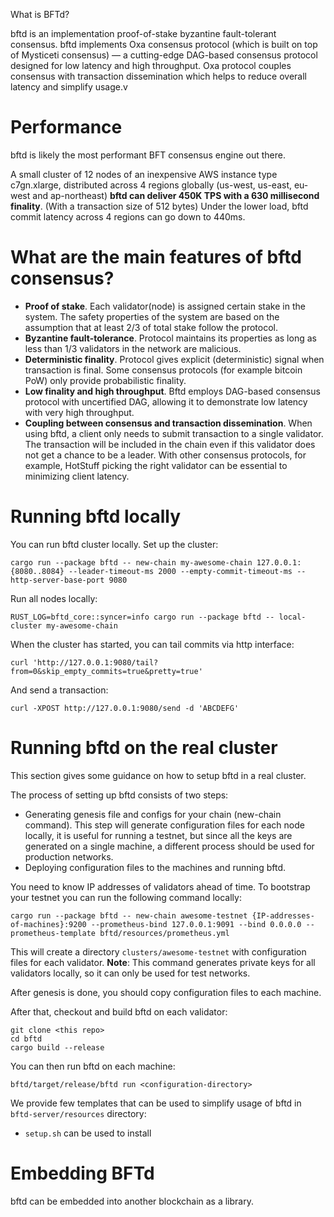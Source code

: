 What is BFTd?

bftd is an implementation proof-of-stake byzantine fault-tolerant consensus. bftd implements Oxa consensus protocol (which is built on top of Mysticeti consensus) — a cutting-edge DAG-based consensus protocol designed for low latency and high throughput.
Oxa protocol couples consensus with transaction dissemination which helps to reduce overall latency and simplify usage.v

# Performance
bftd is likely the most performant BFT consensus engine out there.

A small cluster of 12 nodes of an inexpensive AWS instance type c7gn.xlarge, distributed across 4 regions globally (us-west, us-east, eu-west and ap-northeast) **bftd can deliver 450K TPS with a 630 millisecond finality**. (With a transaction size of 512 bytes)
Under the lower load, bftd commit latency across 4 regions can go down to 440ms.

# What are the main features of bftd consensus?

* **Proof of stake**. Each validator(node) is assigned certain stake in the system. The safety properties of the system are based on the assumption that at least 2/3 of total stake follow the protocol.
* **Byzantine fault-tolerance**. Protocol maintains its properties as long as less than 1/3 validators in the network are malicious. 
* **Deterministic finality**. Protocol gives explicit (deterministic) signal when transaction is final. Some consensus protocols (for example bitcoin PoW) only provide probabilistic finality. 
* **Low finality and high throughput**. Bftd employs DAG-based consensus protocol with uncertified DAG, allowing it to demonstrate low latency with very high throughput. 
* **Coupling between consensus and transaction dissemination**. When using bftd, a client only needs to submit transaction to a single validator. The transaction will be included in the chain even if this validator does not get a chance to be a leader. With other consensus protocols, for example, HotStuff picking the right validator can be essential to minimizing client latency.
 
# Running bftd locally

You can run bftd cluster locally.
Set up the cluster:
```
cargo run --package bftd -- new-chain my-awesome-chain 127.0.0.1:{8080..8084} --leader-timeout-ms 2000 --empty-commit-timeout-ms --http-server-base-port 9080
```
Run all nodes locally:
```
RUST_LOG=bftd_core::syncer=info cargo run --package bftd -- local-cluster my-awesome-chain
```
When the cluster has started, you can tail commits via http interface:
```
curl 'http://127.0.0.1:9080/tail?from=0&skip_empty_commits=true&pretty=true'
```
And send a transaction:
```
curl -XPOST http://127.0.0.1:9080/send -d 'ABCDEFG'
```

# Running bftd on the real cluster 

This section gives some guidance on how to setup bftd in a real cluster.

The process of setting up bftd consists of two steps:

- Generating genesis file and configs for your chain (new-chain command). This step will generate configuration files for each node locally, it is useful for running a testnet, but since all the keys are generated on a single machine, a different process should be used for production networks.  
- Deploying configuration files to the machines and running bftd.

You need to know IP addresses of validators ahead of time. 
To bootstrap your testnet you can run the following command locally:
```
cargo run --package bftd -- new-chain awesome-testnet {IP-addresses-of-machines}:9200 --prometheus-bind 127.0.0.1:9091 --bind 0.0.0.0 --prometheus-template bftd/resources/prometheus.yml
```

This will create a directory `clusters/awesome-testnet` with configuration files for each validator.
**Note**: This command generates private keys for all validators locally, so it can only be used for test networks.

After genesis is done, you should copy configuration files to each machine.

After that, checkout and build bftd on each validator:
```
git clone <this repo>
cd bftd
cargo build --release
```

You can then run bftd on each machine:
```
bftd/target/release/bftd run <configuration-directory>
```

We provide few templates that can be used to simplify usage of bftd in `bftd-server/resources` directory:

* `setup.sh` can be used to install 


# Embedding BFTd

bftd can be embedded into another blockchain as a library.
